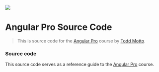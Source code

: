 <a href="https://ultimateangular.com" target="_blank"><img src="https://ultimateangular.com/assets/img/banners/ua-github.svg"></a>

# Angular Pro Source Code

> This is source code for the [Angular Pro](https://ultimateangular.com/courses/#angular) course by [Todd Motto](https://twitter.com/toddmotto).

### Source code

This source code serves as a reference guide to the [Angular Pro](https://ultimateangular.com/courses/#angular) course.
